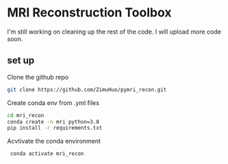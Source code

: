 # MRI Reconstruction Toolbox 

I'm still working on cleaning up the rest of the code. I will upload more code soon. 

## set up
Clone the github repo
```bash
git clone https://github.com/ZimuHuo/pymri_recon.git
```
Create conda env from .yml files 
```bash
cd mri_recon
conda create -n mri python=3.8
pip install -r requirements.txt
```
Acvtivate the conda environment
```bash
 conda activate mri_recon
```
